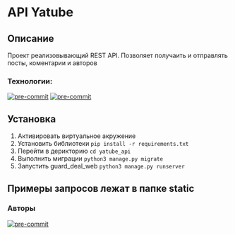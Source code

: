 # API Yatube

## Описание
Проект реализовывающий REST API. Позволяет получаить и отправлять посты,
коментарии и авторов

### Технологии:

[![pre-commit](https://img.shields.io/badge/Python-3.11-3776AB?logo=python&logoColor=white)](https://www.python.org/downloads/release/python-3111/) 
[![pre-commit](https://img.shields.io/badge/Django-3.2-092E20?logo=django&logoColor=white)](https://docs.djangoproject.com/en/4.2/releases/3.2/)

## Установка

1. Активировать виртуальное акружение
2. Установить библиотеки 
``pip install -r requirements.txt``
3. Перейти в дерикторию
``cd yatube_api``
4. Выполнить миграции 
``python3 manage.py migrate``
5. Запустить guard_deal_web
``python3 manage.py runserver``

## Примеры запросов лежат в папке static

### Авторы
[![pre-commit](https://img.shields.io/badge/ARLIKIN-0000FF?logo=github&logoColor=white)](https://github.com/ARLIKIN)

